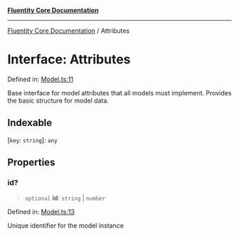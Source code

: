 [**Fluentity Core Documentation**](../README.md)

***

[Fluentity Core Documentation](../globals.md) / Attributes

# Interface: Attributes

Defined in: [Model.ts:11](https://github.com/cedricpierre/fluentity-core/blob/8e2af2c49efe8e91127ddf71a1f873baf08b923d/src/Model.ts#L11)

Base interface for model attributes that all models must implement.
Provides the basic structure for model data.

## Indexable

\[`key`: `string`\]: `any`

## Properties

### id?

> `optional` **id**: `string` \| `number`

Defined in: [Model.ts:13](https://github.com/cedricpierre/fluentity-core/blob/8e2af2c49efe8e91127ddf71a1f873baf08b923d/src/Model.ts#L13)

Unique identifier for the model instance
